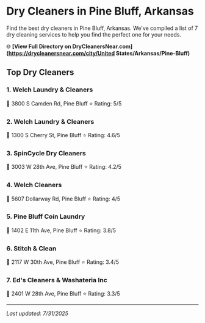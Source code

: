 # Dry Cleaners in Pine Bluff, Arkansas

Find the best dry cleaners in Pine Bluff, Arkansas. We've compiled a list of 7 dry cleaning services to help you find the perfect one for your needs.

🌐 **[View Full Directory on DryCleanersNear.com](https://drycleanersnear.com/city/United States/Arkansas/Pine-Bluff)**

## Top Dry Cleaners

### 1. Welch Laundry & Cleaners
📍 3800 S Camden Rd, Pine Bluff
⭐ Rating: 5/5

### 2. Welch Laundry & Cleaners
📍 1300 S Cherry St, Pine Bluff
⭐ Rating: 4.6/5

### 3. SpinCycle Dry Cleaners
📍 3003 W 28th Ave, Pine Bluff
⭐ Rating: 4.2/5

### 4. Welch Cleaners
📍 5607 Dollarway Rd, Pine Bluff
⭐ Rating: 4/5

### 5. Pine Bluff Coin Laundry
📍 1402 E 11th Ave, Pine Bluff
⭐ Rating: 3.8/5

### 6. Stitch & Clean
📍 2117 W 30th Ave, Pine Bluff
⭐ Rating: 3.4/5

### 7. Ed's Cleaners & Washateria Inc
📍 2401 W 28th Ave, Pine Bluff
⭐ Rating: 3.3/5


---

*Last updated: 7/31/2025*

